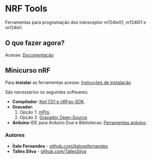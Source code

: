 # NRF Tools
Ferramentas para programação dos transceptor nrf24le01, nrf24l01 e nrf24le1.

## O que fazer agora?

Acesse: [Documentação](https://italogsfernandes.github.io/nrf24le1/)

## Minicurso nRF

Para **instalar** as ferramentas acesse: [Instruções de instalação](https://italogsfernandes.github.io/nrf24le1/instalacao.html)

São necessários os seguintes softwares:
* **Compilador**: [Keil C51 e nRFgo-SDK](https://italogsfernandes.github.io/nrf24le1/instalacao-compilador-keil.html).
* **Gravador**:
    1. Opção 1: [mPro](https://drive.google.com/file/d/1Kz1PrjCGG2g5PH3JMu205yZxUusiQDPu/view).
    1. Opção 2: [Gravador Open-Source](https://italogsfernandes.github.io/nrf24le1/instalacao-gravador-open-source.html).
* **Arduino** IDE para Arduino Due e Bibliotecas: [Ferramentas arduino](https://italogsfernandes.github.io/nrf24le1/instalacao-arduino-bibliotecas.html).

### Autores

* **Ítalo Fernandes** - [github.com/italogsfernandes](github.com/italogsfernandes)
* **Talles Silva** - [github.com/TallesSilva](github.com/TallesSilva)
